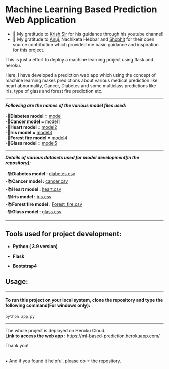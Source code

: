 # Machine Learning Based Prediction Web Application

- 👯 My gratitude to [Krish Sir](https://github.com/krishnaik06) for his guidance through his youtube channel!
- 👯 My gratitude to [Anuj](https://github.com/anujvyas?tab=repositories), Nachiketa Hebbar and [Shobhit](https://github.com/shobhitsrivastava-ds) for their open source contribution which provided me basic guidance and inspiration for this project.
<p> This is just a effort to deploy a machine learning project using flask and heroku.</p>
<p>Here, I have developed a prediction web app which using the concept of machine learning makes predictions about various medical prediction like heart abnormality, Cancer, Diabetes and some multiclass predictions like iris, type of glass and forest fire prediction etc.</p>

<hr>

_**Following are the names of the various model files used:**_
<br>
<br>
-📕<b>Diabetes model =</b>  [model](https://github.com/Abhishek-kr12/ML_Based_Prediction/blob/master/model.py) 
<br>
-📕<b>Cancer model = </b>  [model1](https://github.com/Abhishek-kr12/ML_Based_Prediction/blob/master/model1.py)
<br>
-📕<b>Heart model = </b>  [model2](https://github.com/Abhishek-kr12/ML_Based_Prediction/blob/master/model2.py)
<br>
-📕<b>Iris model =</b> [model3](https://github.com/Abhishek-kr12/ML_Based_Prediction/blob/master/model3.py) 
<br>
-📕<b>Forest fire model =</b> [model4](https://github.com/https://github.com/Abhishek-kr12/ML_Based_Prediction/blob/master/forest_fire.py)
<br>
-📕<b>Glass model =</b> [model5](https://github.com/Abhishek-kr12/ML_Based_Prediction/blob/master/model5.py)

<hr>

_**Details of various datasets used for model development[In the repository]:**_
<br>
<br>
-📚<b>Diabetes model :</b>  [diabetes.csv](https://github.com/Abhishek-kr12/ML_Based_Prediction/blob/master/diabetes.csv) 
<br>
-📚<b>Cancer model : </b>  [cancer.csv](https://github.com/Abhishek-kr12/ML_Based_Prediction/blob/master/cancer.csv)
<br>
-📚<b>Heart model : </b>  [heart.csv](https://github.com/Abhishek-kr12/ML_Based_Prediction/blob/master/heart.csv)
<br>
-📚<b>Iris model :</b> [iris.csv](https://github.com/Abhishek-kr12/ML_Based_Prediction/blob/master/iris.csv) 
<br>
-📚<b>Forest fire model :</b> [Forest_fire.csv](https://github.com/Abhishek-kr12/ML_Based_Prediction/blob/master/Forest_fire.csv)
<br>
-📚<b>Glass model :</b> [glass.csv](https://github.com/Abhishek-kr12/ML_Based_Prediction/blob/master/glass.csv)

<hr>

## Tools used for project development: 
<ul>
<li><p><b>Python ( 3.9 version)</b></p></li>
<li><p><b>Flask</b></p></li>
 <li><p><b>Bootstrap4</b></p></li>
</ul>

## Usage:
<hr>
 <h4> To run this project on your local system, clone the repository and type the following command(For windows only): </h3>
 
 ```
 python app.py
 ```
  
  <hr>
  
  <p> The whole project is deployed on Heroku Cloud. <br>
  <b>Link to access the web app :</b> https://ml-based-prediction.herokuapp.com/
  <p> Thank you!</p><br/>
 •  And if you found it helpful, please do ⭐ the repository.
 
  
  
  
